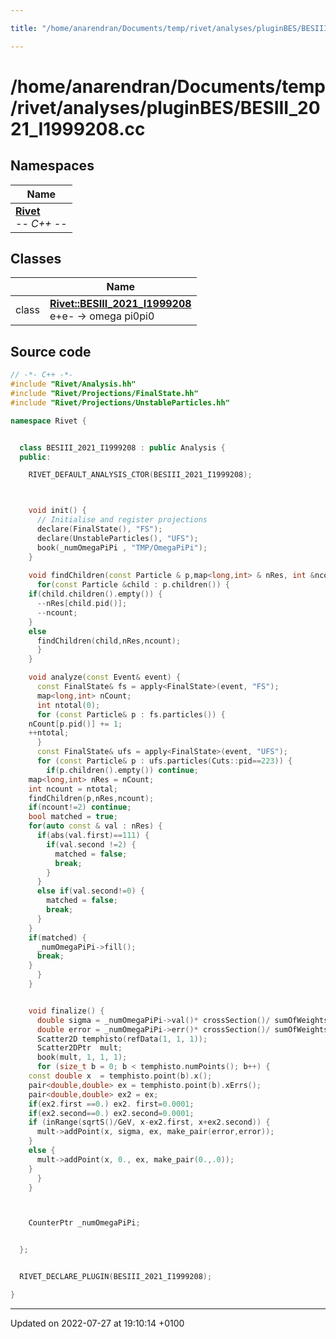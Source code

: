 ```yaml
---

title: "/home/anarendran/Documents/temp/rivet/analyses/pluginBES/BESIII_2021_I1999208.cc"

---
```


# /home/anarendran/Documents/temp/rivet/analyses/pluginBES/BESIII_2021_I1999208.cc



## Namespaces

| Name           |
| -------------- |
| **[Rivet](http://example.org/namespaces/namespacerivet/)** <br>-*- C++ -*-  |

## Classes

|                | Name           |
| -------------- | -------------- |
| class | **[Rivet::BESIII_2021_I1999208](http://example.org/classes/classrivet_1_1besiii__2021__i1999208/)** <br>e+e- -> omega pi0pi0  |




## Source code

```cpp
// -*- C++ -*-
#include "Rivet/Analysis.hh"
#include "Rivet/Projections/FinalState.hh"
#include "Rivet/Projections/UnstableParticles.hh"

namespace Rivet {


  class BESIII_2021_I1999208 : public Analysis {
  public:

    RIVET_DEFAULT_ANALYSIS_CTOR(BESIII_2021_I1999208);



    void init() {
      // Initialise and register projections
      declare(FinalState(), "FS");
      declare(UnstableParticles(), "UFS");
      book(_numOmegaPiPi , "TMP/OmegaPiPi");
    }
    
    void findChildren(const Particle & p,map<long,int> & nRes, int &ncount) {
      for(const Particle &child : p.children()) {
    if(child.children().empty()) {
      --nRes[child.pid()];
      --ncount;
    }
    else
      findChildren(child,nRes,ncount);
      }
    }

    void analyze(const Event& event) {
      const FinalState& fs = apply<FinalState>(event, "FS");
      map<long,int> nCount;
      int ntotal(0);
      for (const Particle& p : fs.particles()) {
    nCount[p.pid()] += 1;
    ++ntotal;
      }
      const FinalState& ufs = apply<FinalState>(event, "UFS");
      for (const Particle& p : ufs.particles(Cuts::pid==223)) {
        if(p.children().empty()) continue;
    map<long,int> nRes = nCount;
    int ncount = ntotal;
    findChildren(p,nRes,ncount);
    if(ncount!=2) continue;     
    bool matched = true;
    for(auto const & val : nRes) {
      if(abs(val.first)==111) {
        if(val.second !=2) {
          matched = false;
          break;
        }
      }
      else if(val.second!=0) {
        matched = false;
        break;
      }
    }
    if(matched) {
      _numOmegaPiPi->fill();
      break;
    }
      }
    }


    void finalize() {
      double sigma = _numOmegaPiPi->val()* crossSection()/ sumOfWeights() /picobarn;
      double error = _numOmegaPiPi->err()* crossSection()/ sumOfWeights() /picobarn;
      Scatter2D temphisto(refData(1, 1, 1));
      Scatter2DPtr  mult;
      book(mult, 1, 1, 1);
      for (size_t b = 0; b < temphisto.numPoints(); b++) {
    const double x  = temphisto.point(b).x();
    pair<double,double> ex = temphisto.point(b).xErrs();
    pair<double,double> ex2 = ex;
    if(ex2.first ==0.) ex2. first=0.0001;
    if(ex2.second==0.) ex2.second=0.0001;
    if (inRange(sqrtS()/GeV, x-ex2.first, x+ex2.second)) {
      mult->addPoint(x, sigma, ex, make_pair(error,error));
    }
    else {
      mult->addPoint(x, 0., ex, make_pair(0.,.0));
    }
      }
    }



    CounterPtr _numOmegaPiPi;


  };


  RIVET_DECLARE_PLUGIN(BESIII_2021_I1999208);

}
```


-------------------------------

Updated on 2022-07-27 at 19:10:14 +0100
